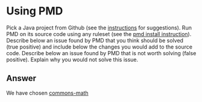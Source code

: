 
# Using PMD


Pick a Java project from Github (see the [instructions](../sujet.md) for suggestions). Run PMD on its source code using any ruleset (see the [pmd install instruction](./pmd-help.md)). Describe below an issue found by PMD that you think should be solved (true positive) and include below the changes you would add to the source code. Describe below an issue found by PMD that is not worth solving (false positive). Explain why you would not solve this issue.


## Answer

We have chosen <a href="https://github.com/apache/commons-math" target="_blank">commons-math</a>
